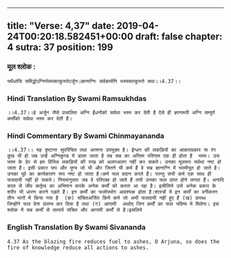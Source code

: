 
---
title: "Verse: 4,37"
date: 2019-04-24T00:20:18.582451+00:00
draft: false
chapter: 4
sutra: 37
position: 199
---
### मूल श्लोक :
```
यथैधांसि समिद्धोऽग्निर्भस्मसात्कुरुतेऽर्जुन।ज्ञानाग्निः सर्वकर्माणि भस्मसात्कुरुते तथा।।4.37।।

```

### Hindi Translation By Swami Ramsukhdas
```
।।4.37।।हे अर्जुन जैसे प्रज्वलित अग्नि ईंधनोंको सर्वथा भस्म कर देती है ऐसे ही ज्ञानरूपी अग्नि सम्पूर्ण कर्मोंको सर्वथा भस्म कर देती है।

```

### Hindi Commentary By Swami Chinmayananda
```
।।4.37।। यह दृष्टान्त सुपरिचित तथा अत्यन्त उपयुक्त है। ईन्धन की लकड़ियों का आकारप्रकार या रंग कुछ भी हो जब उन्हें अग्निकुण्ड में डाला जाता है तब सब का अन्तिम परिणाम एक ही होता है  भस्म। उस भस्म के ढेर से हम विभिन्न लकड़ियों की राख को अलगअलग नहीं कर सकते। उनका मूलरूप सर्वथा नष्ट हो जाता है। इसी प्रकार पाप और पुण्य जो भी और जितने भी कर्म हैं वे सब ज्ञानाग्नि में भस्मीभूत हो जाते है। उनका पूर्व का कार्यकारण रूप नष्ट हो जाता है।कर्म फल प्रदान करते हैं। परन्तु सभी कर्म एक साथ ही फलदायी नहीं हो सकते। नियमानुसार जब वे परिपक्व हो जाते हैं तभी उनका फल प्राप्त होने लगता हैं। अनादि काल से जीव कर्तृत्व का अभिमान करके अनेक कर्मों को करता आ रहा है। इसीलिये उसे अनेक प्रकार के शरीर भी धारण करने पड़ते हैं। इन कर्मों का फलोपभोग आवश्यक होता है।शास्त्रों में इन कर्मों का वर्गीकरण तीन भागों में किया गया है  (क) संचितअर्जित किये कर्म जो अभी फलदायी नहीं हुए हैं (ख) प्रारब्ध  जिन्होंने फल देना प्रारम्भ कर दिया है तथा (ग) आगामी  अर्थात् जिन कर्मों का फल भविष्य में मिलेगा। इस श्लोक में सब कर्मों से तात्पर्य संचित और आगामी कर्मों से है।इसलिये

```

### English Translation By Swami  Sivananda
```
4.37 As the blazing fire reduces fuel to ashes, O Arjuna, so does the fire of knowledge reduce all actions to ashes.

```

